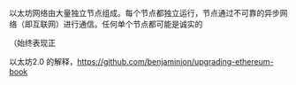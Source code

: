 以太坊网络由大量独立节点组成。每个节点都独立运行，节点通过不可靠的异步网络（即互联网）进行通信。任何单个节点都可能是诚实的



（始终表现正

以太坊2.0 的解释，https://github.com/benjaminion/upgrading-ethereum-book